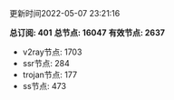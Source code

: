 更新时间2022-05-07 23:21:16

**总订阅: 401**
**总节点: 16047**
**有效节点: 2637**
- v2ray节点: 1703
- ssr节点: 284
- trojan节点: 177
- ss节点: 473
